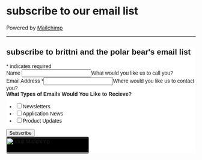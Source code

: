 # subscribe to our email list

Powered by [Mailchimp](https://mailchimp.com/)

----

<div id="mc_embed_shell">
      <link href="//cdn-images.mailchimp.com/embedcode/classic-061523.css" rel="stylesheet" type="text/css">
  <style type="text/css">
        #mc_embed_signup{background:#fff; false;clear:left; font:14px Helvetica,Arial,sans-serif; width: px;}
        /* Add your own Mailchimp form style overrides in your site stylesheet or in this style block.
           We recommend moving this block and the preceding CSS link to the HEAD of your HTML file. */
</style>
<div id="mc_embed_signup">
    <form action="https://linktr.us21.list-manage.com/subscribe/post?u=2c3fd4c38f742d500b2c8ae76&amp;id=4547f23077&amp;f_id=0066eee6f0" method="post" id="mc-embedded-subscribe-form" name="mc-embedded-subscribe-form" class="validate" target="_blank">
        <div id="mc_embed_signup_scroll"><h2>subscribe to brittni and the polar bear's email list</h2>
            <div class="indicates-required"><span class="asterisk">*</span> indicates required</div>
            <div class="mc-field-group"><label for="mce-NAME">Name </label><input type="text" name="NAME" class=" text" id="mce-NAME" value=""><span id="mce-NAME-HELPERTEXT" class="helper_text">What would you like us to call you?</span></div><div class="mc-field-group"><label for="mce-EMAIL">Email Address <span class="asterisk">*</span></label><input type="email" name="EMAIL" class="required email" id="mce-EMAIL" required="" value=""><span id="mce-EMAIL-HELPERTEXT" class="helper_text">Where would you like us to contact you?</span></div><div class="mc-field-group input-group"><strong>What Types of Emails Would You Like to Recieve? </strong><ul><li><input type="checkbox" name="group[2037][1]" id="mce-group[2037]-2037-0" value=""><label for="mce-group[2037]-2037-0">Newsletters</label></li><li><input type="checkbox" name="group[2037][2]" id="mce-group[2037]-2037-1" value=""><label for="mce-group[2037]-2037-1">Application News</label></li><li><input type="checkbox" name="group[2037][4]" id="mce-group[2037]-2037-2" value=""><label for="mce-group[2037]-2037-2">Product Updates</label></li></ul></div>
        <div id="mce-responses" class="clear foot">
            <div class="response" id="mce-error-response" style="display: none;"></div>
            <div class="response" id="mce-success-response" style="display: none;"></div>
        </div>
    <div aria-hidden="true" style="position: absolute; left: -5000px;">
        /* real people should not fill this in and expect good things - do not remove this or risk form bot signups */
        <input type="text" name="b_2c3fd4c38f742d500b2c8ae76_4547f23077" tabindex="-1" value="">
    </div>
        <div class="optionalParent">
            <div class="clear foot">
                <input type="submit" name="subscribe" id="mc-embedded-subscribe" class="button" value="Subscribe">
                <p style="margin: 0px auto;"><a href="http://eepurl.com/iGEnc6" title="Mailchimp - email marketing made easy and fun"><span style="display: inline-block; background-color: black; border-radius: 4px;"><img class="refferal_badge" src="https://digitalasset.intuit.com/render/content/dam/intuit/mc-fe/en_us/images/intuit-mc-rewards-text-light.svg" alt="Intuit Mailchimp" style="width: 220px; height: 40px; display: flex; padding: 2px 0px; justify-content: center; align-items: center;"></span></a></p>
            </div>
        </div>
    </div>
</form>
</div>
<script type="text/javascript" src="//s3.amazonaws.com/downloads.mailchimp.com/js/mc-validate.js"></script><script type="text/javascript">(function($) {window.fnames = new Array(); window.ftypes = new Array();fnames[1]='NAME';ftypes[1]='text';fnames[0]='EMAIL';ftypes[0]='email';}(jQuery));var $mcj = jQuery.noConflict(true);</script></div>
